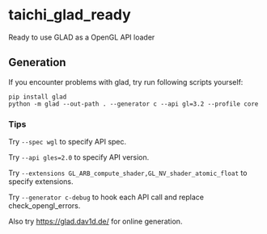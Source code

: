 # taichi_glad_ready
Ready to use GLAD as a OpenGL API loader

## Generation

If you encounter problems with glad, try run following scripts yourself:

```
pip install glad
python -m glad --out-path . --generator c --api gl=3.2 --profile core
```

### Tips

Try `--spec wgl` to specify API spec.

Try `--api gles=2.0` to specify API version.

Try `--extensions GL_ARB_compute_shader,GL_NV_shader_atomic_float` to specify extensions.

Try `--generator c-debug` to hook each API call and replace check_opengl_errors.

Also try https://glad.dav1d.de/ for online generation.
